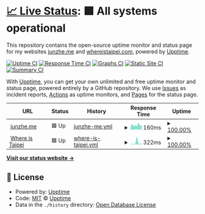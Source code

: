 # [📈 Live Status](https://upptime.junzhe.me): <!--live status--> **🟩 All systems operational**

This repository contains the open-source uptime monitor and status page for my websites [junzhe.me](https://junzhe.me) and [whereistaipei.com](https://whereistaipei.com), powered by [Upptime](https://github.com/upptime/upptime).

[![Uptime CI](https://github.com/koj-co/upptime/workflows/Uptime%20CI/badge.svg)](https://github.com/koj-co/upptime/actions?query=workflow%3A%22Uptime+CI%22)
[![Response Time CI](https://github.com/koj-co/upptime/workflows/Response%20Time%20CI/badge.svg)](https://github.com/koj-co/upptime/actions?query=workflow%3A%22Response+Time+CI%22)
[![Graphs CI](https://github.com/koj-co/upptime/workflows/Graphs%20CI/badge.svg)](https://github.com/koj-co/upptime/actions?query=workflow%3A%22Graphs+CI%22)
[![Static Site CI](https://github.com/koj-co/upptime/workflows/Static%20Site%20CI/badge.svg)](https://github.com/koj-co/upptime/actions?query=workflow%3A%22Static+Site+CI%22)
[![Summary CI](https://github.com/koj-co/upptime/workflows/Summary%20CI/badge.svg)](https://github.com/koj-co/upptime/actions?query=workflow%3A%22Summary+CI%22)

With [Upptime](https://upptime.js.org), you can get your own unlimited and free uptime monitor and status page, powered entirely by a GitHub repository. We use [Issues](https://github.com/upptime/upptime/issues) as incident reports, [Actions](https://github.com/jzlai/upptime/actions) as uptime monitors, and [Pages](https://upptime.github.io/upptime) for the status page.

<!--start: status pages-->
<!-- This summary is generated by Upptime (https://github.com/upptime/upptime) -->
<!-- Do not edit this manually, your changes will be overwritten -->
<!-- prettier-ignore -->
| URL | Status | History | Response Time | Uptime |
| --- | ------ | ------- | ------------- | ------ |
| <img alt="" src="https://favicons.githubusercontent.com/junzhe.me" height="13"> [junzhe.me](https://junzhe.me) | 🟩 Up | [junzhe-me.yml](https://github.com/jzlai/upptime/commits/HEAD/history/junzhe-me.yml) | <details><summary><img alt="Response time graph" src="./graphs/junzhe-me/response-time-week.png" height="20"> 160ms</summary><br><a href="https://upptime.junzhe.me/history/junzhe-me"><img alt="Response time 166" src="https://img.shields.io/endpoint?url=https%3A%2F%2Fraw.githubusercontent.com%2Fjzlai%2Fupptime%2FHEAD%2Fapi%2Fjunzhe-me%2Fresponse-time.json"></a><br><a href="https://upptime.junzhe.me/history/junzhe-me"><img alt="24-hour response time 118" src="https://img.shields.io/endpoint?url=https%3A%2F%2Fraw.githubusercontent.com%2Fjzlai%2Fupptime%2FHEAD%2Fapi%2Fjunzhe-me%2Fresponse-time-day.json"></a><br><a href="https://upptime.junzhe.me/history/junzhe-me"><img alt="7-day response time 160" src="https://img.shields.io/endpoint?url=https%3A%2F%2Fraw.githubusercontent.com%2Fjzlai%2Fupptime%2FHEAD%2Fapi%2Fjunzhe-me%2Fresponse-time-week.json"></a><br><a href="https://upptime.junzhe.me/history/junzhe-me"><img alt="30-day response time 205" src="https://img.shields.io/endpoint?url=https%3A%2F%2Fraw.githubusercontent.com%2Fjzlai%2Fupptime%2FHEAD%2Fapi%2Fjunzhe-me%2Fresponse-time-month.json"></a><br><a href="https://upptime.junzhe.me/history/junzhe-me"><img alt="1-year response time 163" src="https://img.shields.io/endpoint?url=https%3A%2F%2Fraw.githubusercontent.com%2Fjzlai%2Fupptime%2FHEAD%2Fapi%2Fjunzhe-me%2Fresponse-time-year.json"></a></details> | <details><summary><a href="https://upptime.junzhe.me/history/junzhe-me">100.00%</a></summary><a href="https://upptime.junzhe.me/history/junzhe-me"><img alt="All-time uptime 100.00%" src="https://img.shields.io/endpoint?url=https%3A%2F%2Fraw.githubusercontent.com%2Fjzlai%2Fupptime%2FHEAD%2Fapi%2Fjunzhe-me%2Fuptime.json"></a><br><a href="https://upptime.junzhe.me/history/junzhe-me"><img alt="24-hour uptime 100.00%" src="https://img.shields.io/endpoint?url=https%3A%2F%2Fraw.githubusercontent.com%2Fjzlai%2Fupptime%2FHEAD%2Fapi%2Fjunzhe-me%2Fuptime-day.json"></a><br><a href="https://upptime.junzhe.me/history/junzhe-me"><img alt="7-day uptime 100.00%" src="https://img.shields.io/endpoint?url=https%3A%2F%2Fraw.githubusercontent.com%2Fjzlai%2Fupptime%2FHEAD%2Fapi%2Fjunzhe-me%2Fuptime-week.json"></a><br><a href="https://upptime.junzhe.me/history/junzhe-me"><img alt="30-day uptime 100.00%" src="https://img.shields.io/endpoint?url=https%3A%2F%2Fraw.githubusercontent.com%2Fjzlai%2Fupptime%2FHEAD%2Fapi%2Fjunzhe-me%2Fuptime-month.json"></a><br><a href="https://upptime.junzhe.me/history/junzhe-me"><img alt="1-year uptime 100.00%" src="https://img.shields.io/endpoint?url=https%3A%2F%2Fraw.githubusercontent.com%2Fjzlai%2Fupptime%2FHEAD%2Fapi%2Fjunzhe-me%2Fuptime-year.json"></a></details>
| <img alt="" src="https://favicons.githubusercontent.com/whereistaipei.com" height="13"> [Where is Taipei](https://whereistaipei.com) | 🟩 Up | [where-is-taipei.yml](https://github.com/jzlai/upptime/commits/HEAD/history/where-is-taipei.yml) | <details><summary><img alt="Response time graph" src="./graphs/where-is-taipei/response-time-week.png" height="20"> 322ms</summary><br><a href="https://upptime.junzhe.me/history/where-is-taipei"><img alt="Response time 188" src="https://img.shields.io/endpoint?url=https%3A%2F%2Fraw.githubusercontent.com%2Fjzlai%2Fupptime%2FHEAD%2Fapi%2Fwhere-is-taipei%2Fresponse-time.json"></a><br><a href="https://upptime.junzhe.me/history/where-is-taipei"><img alt="24-hour response time 45" src="https://img.shields.io/endpoint?url=https%3A%2F%2Fraw.githubusercontent.com%2Fjzlai%2Fupptime%2FHEAD%2Fapi%2Fwhere-is-taipei%2Fresponse-time-day.json"></a><br><a href="https://upptime.junzhe.me/history/where-is-taipei"><img alt="7-day response time 322" src="https://img.shields.io/endpoint?url=https%3A%2F%2Fraw.githubusercontent.com%2Fjzlai%2Fupptime%2FHEAD%2Fapi%2Fwhere-is-taipei%2Fresponse-time-week.json"></a><br><a href="https://upptime.junzhe.me/history/where-is-taipei"><img alt="30-day response time 168" src="https://img.shields.io/endpoint?url=https%3A%2F%2Fraw.githubusercontent.com%2Fjzlai%2Fupptime%2FHEAD%2Fapi%2Fwhere-is-taipei%2Fresponse-time-month.json"></a><br><a href="https://upptime.junzhe.me/history/where-is-taipei"><img alt="1-year response time 176" src="https://img.shields.io/endpoint?url=https%3A%2F%2Fraw.githubusercontent.com%2Fjzlai%2Fupptime%2FHEAD%2Fapi%2Fwhere-is-taipei%2Fresponse-time-year.json"></a></details> | <details><summary><a href="https://upptime.junzhe.me/history/where-is-taipei">100.00%</a></summary><a href="https://upptime.junzhe.me/history/where-is-taipei"><img alt="All-time uptime 100.00%" src="https://img.shields.io/endpoint?url=https%3A%2F%2Fraw.githubusercontent.com%2Fjzlai%2Fupptime%2FHEAD%2Fapi%2Fwhere-is-taipei%2Fuptime.json"></a><br><a href="https://upptime.junzhe.me/history/where-is-taipei"><img alt="24-hour uptime 100.00%" src="https://img.shields.io/endpoint?url=https%3A%2F%2Fraw.githubusercontent.com%2Fjzlai%2Fupptime%2FHEAD%2Fapi%2Fwhere-is-taipei%2Fuptime-day.json"></a><br><a href="https://upptime.junzhe.me/history/where-is-taipei"><img alt="7-day uptime 100.00%" src="https://img.shields.io/endpoint?url=https%3A%2F%2Fraw.githubusercontent.com%2Fjzlai%2Fupptime%2FHEAD%2Fapi%2Fwhere-is-taipei%2Fuptime-week.json"></a><br><a href="https://upptime.junzhe.me/history/where-is-taipei"><img alt="30-day uptime 100.00%" src="https://img.shields.io/endpoint?url=https%3A%2F%2Fraw.githubusercontent.com%2Fjzlai%2Fupptime%2FHEAD%2Fapi%2Fwhere-is-taipei%2Fuptime-month.json"></a><br><a href="https://upptime.junzhe.me/history/where-is-taipei"><img alt="1-year uptime 100.00%" src="https://img.shields.io/endpoint?url=https%3A%2F%2Fraw.githubusercontent.com%2Fjzlai%2Fupptime%2FHEAD%2Fapi%2Fwhere-is-taipei%2Fuptime-year.json"></a></details>

<!--end: status pages-->

[**Visit our status website →**](https://upptime.junzhe.me)

## 📄 License

- Powered by: [Upptime](https://github.com/upptime/upptime)
- Code: [MIT](./LICENSE) © [Upptime](https://upptime.js.org)
- Data in the `./history` directory: [Open Database License](https://opendatacommons.org/licenses/odbl/1-0/)

